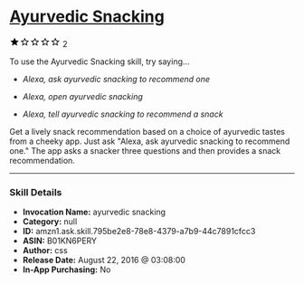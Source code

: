 # [Ayurvedic Snacking](http://alexa.amazon.com/#skills/amzn1.ask.skill.795be2e8-78e8-4379-a7b9-44c7891cfcc3)
![1 stars](../../images/ic_star_black_18dp_1x.png)![1 stars](../../images/ic_star_border_black_18dp_1x.png)![1 stars](../../images/ic_star_border_black_18dp_1x.png)![1 stars](../../images/ic_star_border_black_18dp_1x.png)![1 stars](../../images/ic_star_border_black_18dp_1x.png) 2

To use the Ayurvedic Snacking skill, try saying...

* *Alexa, ask ayurvedic snacking to recommend one*

* *Alexa, open ayurvedic snacking*

* *Alexa, tell ayurvedic snacking to recommend a snack*

Get a lively snack recommendation based on a choice of ayurvedic tastes from a cheeky app. Just ask "Alexa, ask ayurvedic snacking to recommend one." The app asks a snacker three questions and then provides a snack recommendation.

***

### Skill Details

* **Invocation Name:** ayurvedic snacking
* **Category:** null
* **ID:** amzn1.ask.skill.795be2e8-78e8-4379-a7b9-44c7891cfcc3
* **ASIN:** B01KN6PERY
* **Author:** css
* **Release Date:** August 22, 2016 @ 03:08:00
* **In-App Purchasing:** No
